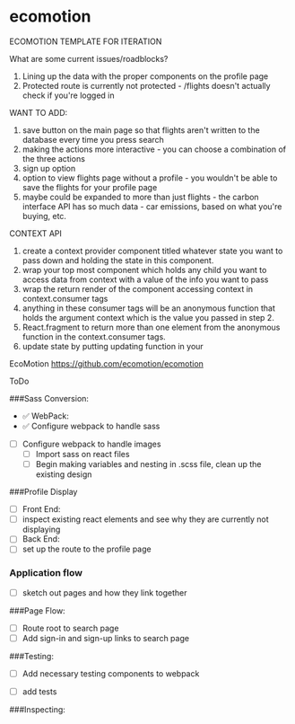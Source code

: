 # ecomotion

ECOMOTION TEMPLATE FOR ITERATION

What are some current issues/roadblocks?

1. Lining up the data with the proper components on the profile page
2. Protected route is currently not protected - /flights doesn't actually check if you're logged in

WANT TO ADD:

1. save button on the main page so that flights aren't written to the database every time you press search
2. making the actions more interactive - you can choose a combination of the three actions
3. sign up option
4. option to view flights page without a profile - you wouldn't be able to save the flights for your profile page
5. maybe could be expanded to more than just flights - the carbon interface API has so much data - car emissions, based on what you're buying, etc.

CONTEXT API

1. create a context provider component titled whatever state you want to pass down and holding the state in this component.
2. wrap your top most component which holds any child you want to access data from context with a value of the info you want to pass
3. wrap the return render of the component accessing context in context.consumer tags
4. anything in these consumer tags will be an anonymous function that holds the argument context which is the value you passed in step 2.
5. React.fragment to return more than one element from the anonymous function in the context.consumer tags.
6. update state by putting updating function in your


EcoMotion
https://github.com/ecomotion/ecomotion

ToDo 

###Sass Conversion: 
- ✅ WebPack:
- ✅ Configure webpack to handle sass
- [ ] Configure webpack to handle images 
     -  [ ] Import sass on react files 
     -  [ ] Begin making variables and nesting in .scss file, clean up the existing  design 

###Profile Display
- [ ] Front End:
- [ ] inspect existing react elements and see why they are currently not displaying
- [ ] Back End: 
- [ ] set up the route to the profile page 

### Application flow
- [ ] sketch out pages and how they link together 


###Page Flow:
- [ ] Route root to search page
- [ ] Add sign-in and sign-up links to search page

###Testing:
- [ ] Add necessary testing components to webpack
- [ ] add tests 


###Inspecting:	